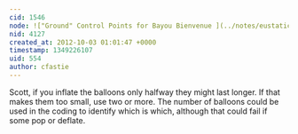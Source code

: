 ```yaml
---
cid: 1546
node: !["Ground" Control Points for Bayou Bienvenue ](../notes/eustatic/10-2-2012/draft-ground-control-points-bayou-bienvenue)
nid: 4127
created_at: 2012-10-03 01:01:47 +0000
timestamp: 1349226107
uid: 554
author: cfastie
---
```


Scott,  if you inflate the balloons only halfway they might last longer. If that makes them too small, use two or more.  The number of balloons could be used in the coding to identify which is which, although that could fail if some pop or deflate.